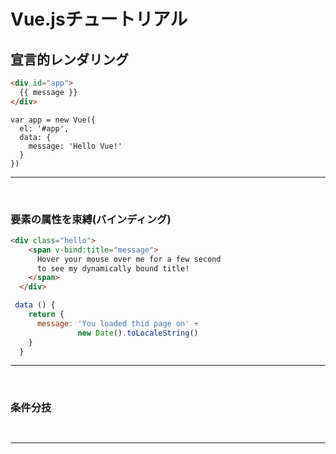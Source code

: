 # Vue.jsチュートリアル

## 宣言的レンダリング
```html
<div id="app">
  {{ message }}
</div>
```

```Js
var app = new Vue({
  el: '#app',
  data: {
    message: 'Hello Vue!'
  }
})
```
***
<br />

### 要素の属性を束縛(バインディング)
```html
<div class="hello">
    <span v-bind:title="message">
      Hover your mouse over me for a few second 
      to see my dynamically bound title!
    </span>  
  </div>
```

```js
 data () {
    return {
      message: 'You loaded thid page on' + 
               new Date().toLocaleString()
    }
  }
```
***
<br/>

### 条件分技
```html

```
```js

```
***

<br/>